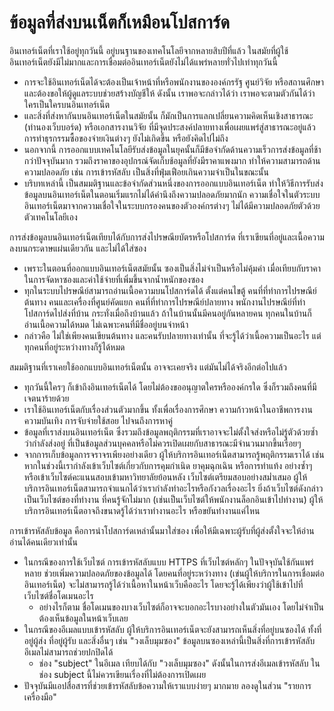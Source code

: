 # ข้อมูลที่ส่งบนเน็ตก็เหมือนโปสการ์ด

อินเทอร์เน็ตที่เราใช้อยู่ทุกวันนี้ อยู่บนฐานของเทคโนโลยีจากหลายสิบปีที่แล้ว ในสมัยที่ผู้ใช้อินเทอร์เน็ตยังมีไม่มากและการเชื่อมต่ออินเทอร์เน็ตยังไม่ได้แพร่หลายทั่วไปเท่าทุกวันนี้ 
- การจะใช้อินเทอร์เน็ตได้จะต้องเป็นเจ้าหน้าที่หรือพนักงานขององค์กรรัฐ ศูนย์วิจัย หรือสถานศึกษา และต้องขอให้ผู้ดูแลระบบช่วยสร้างบัญชีให้ ดังนั้น เราพอจะกล่าวได้ว่า เราพอจะตามตัวกันได้ว่าใครเป็นใครบนอินเทอร์เน็ต
- และสิ่งที่ส่งหากันบนอินเทอร์เน็ตในสมัยนั้น ก็มักเป็นการแลกเปลี่ยนความคิดเห็นเชิงสาธารณะ (ทำนองเว็บบอร์ด) หรือเอกสารงานวิจัย ที่มีจุดประสงค์ปลายทางเพื่อเผยแพร่สู่สาธารณะอยู่แล้ว การทำธุรกรรมซื้อของจ่ายเงินต่างๆ ยังไม่เกิดขึ้น หรือยังคิดไปไม่ถึง
- นอกจากนี้ การออกแบบเทคโนโลยีรับส่งข้อมูลในยุคนั้นก็มีข้อจำกัดด้านความเร็วการส่งข้อมูลที่ช้ากว่าปัจจุบันมาก รวมถึงราคาของอุปกรณ์จัดเก็บช้อมูลที่ยังมีราคาแพงมาก ทำให้ความสามารถด้านความปลอดภัย เช่น การเข้ารหัสลับ เป็นสิ่งที่ฟุ่มเฟือยเกินความจำเป็นในขณะนั้น
- บริบทเหล่านี้ เป็นสมมติฐานและข้อจำกัดส่วนหนึ่งของการออกแบบอินเทอร์เน็ต ทำให้วิธีการรับส่งข้อมูลบนอินเทอร์เน็ตในตอนเริ่มแรกไม่ได้คำนึงถึงความปลอดภัยมากนัก ความเชื่อใจในตัวระบบอินเทอร์เน็ตมาจากความเชื่อใจในระบบกรองคนของตัวองค์กรต่างๆ ไม่ได้มีความปลอดภัยตัวด้วยตัวเทคโนโลยีเอง

การส่งข้อมูลบนอินเทอร์เน็ตเทียบได้กับการส่งไปรษณียบัตรหรือโปสการ์ด ที่เราเขียนที่อยู่และเนื้อความลงบนกระดาษแผ่นเดียวกัน และไม่ได้ใส่ซอง 
- เพราะในตอนที่ออกแบบอินเทอร์เน็ตสมัยนั้น ซองเป็นสิ่งไม่จำเป็นหรือไม่คุ้มค่า เมื่อเทียบกับราคาในการจัดหาซองและค่าใช้จ่ายที่เพิ่มขึ้นจากน้ำหนักของซอง
- ทุกในระบบไปรษณีย์สามารถอ่านเนื้อความบนโปสการ์ดได้ ตั้งแต่คนไขตู้ คนที่ที่ทำการไปรษณีย์ต้นทาง คนและเครื่องที่ศูนย์คัดแยก คนที่ที่ทำการไปรษณีย์ปลายทาง พนักงานไปรษณีย์ที่ทำโปสการ์ดไปส่งที่บ้าน กระทั่งเมื่อถึงบ้านแล้ว ถ้าในบ้านนั้นมีคนอยู่กันหลายคน ทุกคนในบ้านก็อ่านเนื้อความได้หมด ไม่เฉพาะคนที่มีชื่ออยู่บนจ่าหน้า
- กล่าวคือ ไม่ใช่เพียงคนเขียนต้นทาง และคนรับปลายทางเท่านั้น ที่จะรู้ได้ว่าเนื้อความเป็นอะไร แต่ทุกคนที่อยู่ระหว่างทางก็รู้ได้หมด

สมมติฐานที่เราเคยใช้ออกแบบอินเทอร์เน็ตนั้น อาจจะเคยจริง แต่มันไม่ได้จริงอีกต่อไปแล้ว
- ทุกวันนี้ใครๆ ก็เข้าถึงอินเทอร์เน็ตได้ โดยไม่ต้องขออนุญาตใครหรือองค์กรใด ซึ่งก็รวมถึงคนที่มีเจตนาร้ายด้วย
- เราใช้อินเทอร์เน็ตกับเรื่องส่วนตัวมากขึ้น ทั้งเพื่อเรื่องการศึกษา ความก้าวหน้าในอาชีพการงาน ความบันเทิง การจับจ่ายใช้สอย ไปจนถึงการหาคู่
- ข้อมูลที่เราส่งบนอินเทอร์เน็ต ซึ่งรวมถึงข้อมูลพฤติกรรมที่เราอาจจะไม่ตั้งใจส่งหรือไม่รู้ตัวด้วยซ้ำว่ากำลังส่งอยู่ ที่เป็นข้อมูลส่วนบุคคลหรือไม่ควรเปิดเผยกับสาธารณะมีจำนวนมากขึ้นเรื่อยๆ
- จากการเก็บข้อมูลการจราจรเพียงอย่างเดียว ผู้ให้บริการอินเทอร์เน็ตสามารถรู้พฤติกรรมเราได้ เช่น หากในช่วงนี้เรากำลังเข้าเว็บไซต์เกี่ยวกับการคุมกำเนิด ยาคุมฉุกเฉิน หรือการทำแท้ง อย่างซ้ำๆ หรือเข้าเว็บไซต์คะแนนสอบเข้ามหาวิทยาลัยย้อนหลัง เว็บไซต์เตรียมสอบอย่างสม่ำเสมอ ผู้ให้บริการอินเทอร์เน็ตสามารถจำแนกได้ว่าเรากำลังทำอะไรหรือกังวลเรื่องอะไร ยิ่งถ้าเว็บไซต์ดังกล่าวเป็นเว็บไซต์ของที่ทำงาน ที่คนรู้จักไม่มาก (เช่นเป็นเว็บไซต์ให้พนักงานล็อกอินเข้าไปทำงาน) ผู้ให้บริการอินเทอร์เน็ตอาจถึงขนาดรู้ได้ว่าเราทำงานอะไร หรือขยันทำงานแค่ไหน

การเข้ารหัสลับข้อมูล คือการนำโปสการ์ดเหล่านั้นมาใส่ซอง เพื่อให้มีเฉพาะผู้รับที่ผู้ส่งตั้งใจจะให้อ่านอ่านได้คนเดียวเท่านั้น
- ในกรณีของการใช้เว็บไซต์ การเข้ารหัสลับแบบ HTTPS ที่เว็บไซต์หลักๆ ในปัจจุบันใช้กันแพร่หลาย ช่วยเพิ่มความปลอดภัยของข้อมูลได้ โดยคนที่อยู่ระหว่างทาง (เข่นผู้ให้บริการในการเชื่อมต่ออินเทอร์เน็ต) จะไม่สามารถรู้ได้ว่าเนื้อหาในหน้าเว็บคืออะไร โดยจะรู้ได้เพียงว่าผู้ใช้เข้าไปที่เว็บไซต์ชื่อโดเมนอะไร
  - อย่างไรก็ตาม ชื่อโดเมนของบางเว็บไซต์ก็อาจจะบอกอะไรบางอย่างในตัวมันเอง โดยไม่จำเป็นต้องเห็นข้อมูลในหน้าเว็บเลย
- ในกรณีของอีเมลแบบเข้ารหัสลับ ผู้ให้บริการอินเทอร์เน็ตจะยังสามารถเห็นสิ่งที่อยู่บนซองได้ ทั้งที่อยู่ผู้ส่ง ที่อยู่ผู้รับ และสิ่งอื่นๆ เช่น "วงเล็บมุมซอง" ข้อมูลบนซองเหล่านี้เป็นสิ่งที่การเข้ารหัสลับอีเมลไม่สามารถช่วยปกปิดได้
  - ช่อง "subject" ในอีเมล เทียบได้กับ "วงเล็บมุมซอง" ดังนั้นในการส่งอีเมลเข้ารหัสลับ ในช่อง subject นี้ไม่ควรเขียนเรื่องที่ไม่ต้องการเปิดเผย
- ปัจจุบันมีแอปสื่อสารที่ช่วยเข้ารหัสลับข้อความให้เราแบบง่ายๆ มากมาย ลองดูในส่วน "รายการเครื่องมือ"